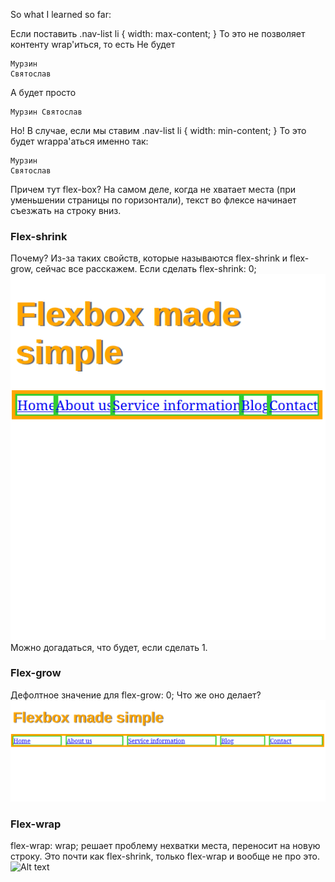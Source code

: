 So what I learned so far:

Если поставить .nav-list li {
    width: max-content;
}
То это не позволяет контенту wrap'иться, то есть Не будет
```
Мурзин
Святослав
```
А будет просто 
```
Мурзин Святослав
```
Но! В случае, если мы ставим
.nav-list li {
    width: min-content;
}
То это будет wrappa'аться именно так:
```
Мурзин
Святослав
```
Причем тут flex-box?
На самом деле, когда не хватает места (при уменьшении страницы по горизонтали), текст во флексе начинает съезжать на строку вниз.
### Flex-shrink
Почему? Из-за таких свойств, которые называются flex-shrink и flex-grow, сейчас все расскажем.
Если сделать flex-shrink: 0;
![Alt text](readme-content/image-1.png)
Можно догадаться, что будет, если сделать 1. 
### Flex-grow
Дефолтное значение для flex-grow: 0; Что же оно делает?
![Alt text](readme-content/image.png)
### Flex-wrap
flex-wrap: wrap; решает проблему нехватки места, переносит на новую строку. Это почти как flex-shrink, только flex-wrap и вообще не про это.
![Alt text](image-3.png)